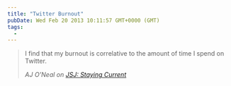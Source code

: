 ```yaml
---
title: "Twitter Burnout"
pubDate: Wed Feb 20 2013 10:11:57 GMT+0000 (GMT)
tags:
  -
---
```


<blockquote>
<p>I find that my burnout is correlative to the amount of time I spend on Twitter.</p>
<cite>AJ O&#x2019;Neal on <a href="http://javascriptjabber.com/046-jsj-staying-current/">JSJ: Staying Current</a></cite>
</blockquote>

